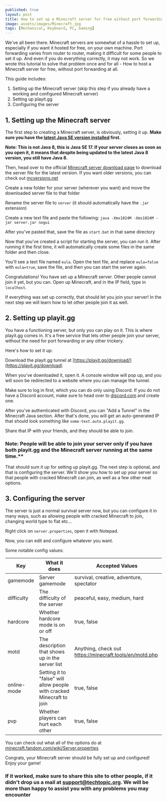 ```yaml
---
published: true
layout: post
title: How to set up a Minecraft server for free without port forwarding [2022]
image: assets/images/Minecraft.jpg
tags: [Mechanical, Keyboard, PC, Gaming]
---
```


We've all been there. Minecraft servers are somewhat of a hassle to set up, especially if you want it hosted for free, on your own machine. Port forwarding varies from router to router, making it difficult for some people to set it up. And even if you do everything correctly, it may not work. So we wrote this tutorial to solve that problem once and for all - How to host a Minecraft server for free, without port forwarding at all.

This guide includes:
1. Setting up the Minecraft server (skip this step if you already have a working and configured Minecraft server)
2. Setting up playit.gg
3. Configuring the server

## 1. Setting up the Minecraft server
The first step to creating a Minecraft server, is obviously, setting it up.
**Make sure you have the [latest Java SE version installed](https://www.oracle.com/java/technologies/downloads/#jdk17-windows) first.**

**Note: This is not Java 8, this is Java SE 17. If your server closes as soon as you open it, it means that despite being updated to the latest Java 8 version, you still have Java 8.**

Then, head over to the official [Minecraft server download page](https://www.minecraft.net/en-us/download/server) to download the server file for the latest version. If you want older versions, you can check out [mcversions.net](https://mcversions.net/)

Create a new folder for your server (wherever you want) and move the downloaded server file to that folder

Rename the server file to `server` (it should automatically have the `.jar` extension)

Create a new text file and paste the following:
`java -Xmx1024M -Xms1024M -jar server.jar nogui`

After you've pasted that, save the file as `start.bat` in that same directory

Now that you've created a script for starting the server, you can run it. After running it the first time, it will automatically create some files in the same folder and then close. 

You'll see a text file named `eula`. Open the text file, and replace `eula=false` with `eula=true`, save the file, and then you can start the server again.

Congratulations! You have set up a Minecraft server. Other people cannot join it yet, but you can. Open up Minecraft, and in the IP field, type in `localhost`. 

If everything was set up correctly, that should let you join your server! In the next step we will learn how to let other people join it as well.

## 2. Setting up playit.gg
You have a functioning server, but only you can play on it. This is where playit.gg comes in. It's a free service that lets other people join your server, without the need for port forwarding or any other trickery. 

Here's how to set it up:

Download the playit.gg tunnel at [https://playit.gg/download/](https://playit.gg/download)

When you've downloaded it, open it. A console window will pop up, and you will soon be redirected to a website where you can manage the tunnel. 

Make sure to log in first, which you can do only using Discord. If you do not have a Discord account, make sure to head over to [discord.com](https://discord.com/) and create one. 

After you've authenticated with Discord, you can "Add a Tunnel" in the Minecraft Java section. After that's done, you will get an auto-generated IP that should look something like `some-text.auto.playit.gg`. 

Share that IP with your friends, and they should be able to join.

### Note: People will be able to join your server only if you have both playit.gg and the Minecraft server running at the same time.**

That should sum it up for setting up playit.gg. The next step is optional, and that is configuring the server. We'll show you how to set up your server so that people with cracked Minecraft can join, as well as a few other neat options.

## 3. Configuring the server

The server is just a normal survival server now, but you can configure it in many ways, such as allowing people with cracked Minecraft to join, changing world type to flat etc...

Right click on `server.properties`, open it with Notepad.

Now, you can edit and configure whatever you want.

Some notable config values:

| Key         | What it does                                                           | Accepted Values                                         |
|-------------|------------------------------------------------------------------------|---------------------------------------------------------|
| gamemode    | Server gamemode                                                        | survival, creative, adventure, spectator                |
| difficulty  | The difficulty of the server                                           | peaceful, easy, medium, hard                            |
| hardcore    | Whether hardcore mode is on or off                                     | true, false                                             |
| motd        | The description that shows up in the server list                       | Anything, check out https://minecraft.tools/en/motd.php |
| online-mode | Setting it to "false" will allow people with cracked Minecraft to join | true, false                                             |
| pvp         | Whether players can hurt each other                                    | true, false                                             |

You can check out what all of the options do at [minecraft.fandom.com/wiki/Server.properties](https://minecraft.fandom.com/wiki/Server.properties)

Congrats, your Minecraft server should be fully set up and configured! Enjoy your game!

### If it worked, make sure to share this site to other people, if it didn't drop us a mail at support@techtopic.org. We will be more than happy to assist you with any problems you may encounter
